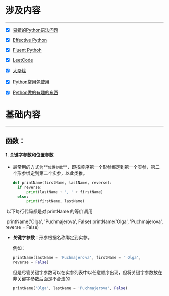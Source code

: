 # 涉及内容

-------



* [x] [易错的Python语法问题](https://github.com/KongWiKi/Fluent_Python/tree/master/Arithmetic)
* [x] [Effective Python](https://github.com/KongWiKi/Fluent_Python/tree/master/EffectivePython)
* [x] [Fluent Pythoh](https://github.com/KongWiKi/Fluent_Python/tree/master/FluentPython)
* [x] [LeetCode](https://github.com/KongWiKi/Fluent_Python/tree/master/LeetCode)
* [x] [大杂烩](https://github.com/KongWiKi/Fluent_Python/tree/master/Basis)
* [x] [Python常用包使用](https://github.com/KongWiKi/Fluent_Python/tree/master/Basis/package)
* [x] [Python做的有趣的东西](https://github.com/KongWiKi/Fluent_Python/tree/master/DivertivePython)



# 基础内容

---



## 函数：

#### 1. 关键字参数和位置参数

* 最常用的方式为**`位置参数`**，即按顺序第一个形参绑定到第一个实参，第二个形参绑定到第二个实参，以此类推。

  ```python
  def printName(firstName, lastName, reverse):
  	if reverse:
  		print(lastName + ', ' + firstName)
  	else:
  		print(firstName, lastName)
  ```

​       以下每行代码都是对 printName 的等价调用

​	printName('Olga', 'Puchmajerova', False)
	printName('Olga', 'Puchmajerova', reverse = False)	

* **关键字参数**：形参根据名称绑定到实参。

  例如：

  ```python
  printName(lastName = 'Puchmajerova', firstName = ' Olga',
  reverse = False)
  ```

  但是尽管关键字参数可以在实参列表中以任意顺序出现，但将关键字参数放在非关键字参数后面是不合法的

  ```python
  printName('Olga', lastName = 'Puchmajerova', False)
  ```

  